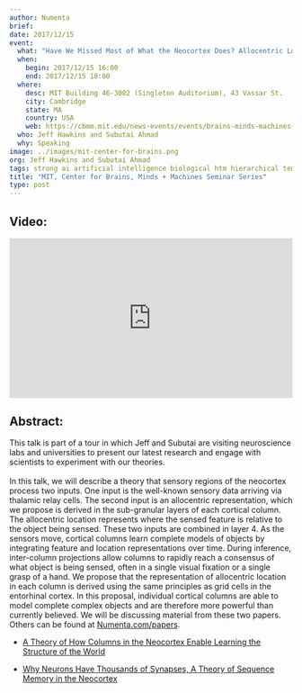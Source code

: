 ```yaml
---
author: Numenta
brief:
date: 2017/12/15
event:
  what: "Have We Missed Most of What the Neocortex Does? Allocentric Location as the Basis of Perception"
  when:
    begin: 2017/12/15 16:00
    end: 2017/12/15 18:00
  where:
    desc: MIT Building 46-3002 (Singleton Auditorium), 43 Vassar St.
    city: Cambridge
    state: MA
    country: USA
    web: https://cbmm.mit.edu/news-events/events/brains-minds-machines-seminar-series-jeff-hawkins
  who: Jeff Hawkins and Subutai Ahmad
  why: Speaking
image: ../images/mit-center-for-brains.png
org: Jeff Hawkins and Subutai Ahmad
tags: strong ai artificial intelligence biological htm hierarchical temporal memory computing brain neuroscience
title: "MIT, Center for Brains, Minds + Machines Seminar Series"
type: post
---
```


## Video:
<iframe width="504" height="283.5" src="https://www.youtube.com/embed/yVT7dO_Tf4E" frameborder="0" gesture="media" allow="encrypted-media" allowfullscreen></iframe>

## Abstract:

This talk is part of a tour in which Jeff and Subutai are visiting neuroscience labs and universities to present our latest research and engage with scientists to experiment with our theories. </br></br>
In this talk, we will describe a theory that sensory regions of the neocortex process two inputs. One input is the well-known sensory data arriving via thalamic relay cells. The second input is an allocentric representation, which we propose is derived in the sub-granular layers of each cortical column. The allocentric location represents where the sensed feature is relative to the object being sensed. These two inputs are combined in layer 4. As the sensors move, cortical columns learn complete models of objects by integrating feature and location representations over time. During inference, inter-column projections allow columns to rapidly reach a consensus of what object is being sensed, often in a single visual fixation or a single grasp of a hand. We propose that the representation of allocentric location in each column is derived using the same principles as grid cells in the entorhinal cortex. In this proposal, individual cortical columns are able to model complete complex objects and are therefore more powerful than currently believed.
We will be discussing material from these two papers. Others can be found at [Numenta.com/papers](/papers/).

* [A Theory of How Columns in the Neocortex Enable Learning the Structure of the World](https://doi.org/10.3389/fncir.2017.00081)

* [Why Neurons Have Thousands of Synapses, A Theory of Sequence Memory in the Neocortex](https://doi.org/10.3389/fncir.2016.00023)
